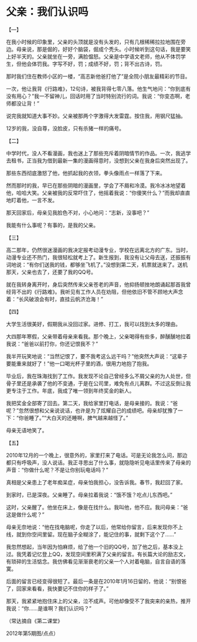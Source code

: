 # 父亲：我们认识吗

【—】

在我小时候的印象里，父亲的头顶就是没有头发的，只有几根稀稀拉拉地围在旁边。母亲说，那是倔的，好好个脑袋，倔成个秃头。小时候听到这句话，我是要笑上好半天的。父亲就坐在一旁，满脸愠怒。父亲是中学语文老师，他从不体罚学生，但他会体罚我。字写不好，罚；成绩不好，罚；背不出古诗，罚。

那时我们住在教师小区的一楼，“高志新他爸打他了”是全院小朋友最精彩的节目。

一次，他让我背《行路难》，12句诗，被我背得七零八落。他生气地问：“你到底有没有用心？”我一不留神儿，回话时用了当时特别流行的词。我说：“你变态啊，老师都没让背！”

说完我就知道大事不妙。父亲被那两个字激得大发雷霆。按住我，用钢尺猛抽。

12岁的我，没自尊，没脸皮，只有杀猪一样的痛号。

【二】

中学时代，没人不看漫画，我也迷上了那些充斥着阴暗情节的作品。一次，我逃学去租书，正当我为借到最新一集的漫画得意时，没想到父亲在我身后突然出现了。

那些东西彻底激怒了他，他抓起我的衣领，拳头像雨点一样落了下来。

然而那时的我，早已在那些阴暗的漫画里，学会了不屑和冷漠。我冷冰冰地望着他，哈哈大笑。父亲被我的反常吓住了，他摇着我说：“你傻笑什么？”而我却直直地盯着他，一言不发。

那天回家后，母亲见我脸色不对，小心地问：“志新，没事吧？”

我能有什么事呢？有事的，是我的父亲。

【三】

高二那年，仍然很迷漫画的我决定报考动漫专业，学校在远离北方的广东。当时，动漫专业还不热门，我很轻松就考上了。新生报到，我没有让父母去送，还振振有词地说：“有你们送我的钱，都够坐飞机了。”没想到第二天，机票就送来了。送机那天，父亲也去了，还要了我的QQ号。

就在我转身离开时，身后突然传来父亲苍老的声音，他抑扬顿挫地朗诵起那首我曾经背不出的《行路难》。我听见有工作人员在劝阻，但他依旧不管不顾地大声念着：“长风破浪会有时，直挂云帆济沧海！”

【四】

大学生活很美好，假期我从没回过家。进修、打工，我可以找到太多的理由。

大四那年寒假，父亲带着母亲来看我。那个晚上，父亲喝得有些多，醉醺醺地拉着我说：“爸爸以前打你，你还记恨我不？”

我半开玩笑地说：“当然记恨了，要不我考这么远干吗？”他突然大声说：“这辈子要能重来就好了！”他一口喝光杯子里的酒，很用力地抱了抱我。

毕业后，我在珠海找到了工作。我发现不论自己曾经多么不屑父亲的为人处世，但骨子里还是承袭了他的不变通，于是在公司里，难免有点儿离群。不过这反倒让我更专注于工作。年底，我成了唯一领到年终奖金的新人。

我把奖金全部寄了回去。第二天，我给家里打电话，是母亲接的。我说：“爸呢？”忽然很想和父亲说说话，也许是为了炫耀自己的成绩吧。母亲却犹豫了一下：“你爸睡了。”“大白天的还睡啊，脾气越来越怪了。”

母亲无语地笑了。

【五】

2010年12月的一个晚上，很意外的，家里打来了电话。可是无论我怎么问，那边都只有呼吸声，没人说话。我正寻思出了什么事，就隐隐听见电话里传来了母亲的声音：“你做什么呢？不是让你别玩电话吗？”

真相是父亲患上了老年痴呆症，母亲怕我担心，没告诉我。春节，我赶回了家。

到家时，已是深夜。父亲睡了。母亲拉着我说：“饿不饿？吃点儿东西吧。”

这时，父亲醒了。他坐在床上，像是在找什么。我叫他，他不应。我问母亲：“爸这是做什么呢？”

母亲无奈地说：“他在找电脑呢，你走了以后，他常给你留言，后来发现你不上线，就到你空间里留。现在脑子全糊涂了，能记住的事，就剩下这个了……”

我忽然想起，当年因为怕麻烦，给了他一个旧的QQ号，加了他之后，基本没上过。我凭着记忆登上QQ，发现空间里积满了父亲的留言。有长篇大论的励志文，有琐碎的生活惦念。我仿佛看见渐渐衰老的父亲一个人对着电脑，自言自语的落寞。

后面的留言已经变得很短了。最后一条是在2010年1月16日留的，他说：“别恨爸了，回家来看看，我快要记不住你的样子了。”

那天，我紧紧地抱住床上的父亲，泣不成声。可他却像受不了我突来的亲热，推开我说：“你……是谁啊？我们认识吗？”

（常达摘自《第二课堂》

2012年第5期图/点点）